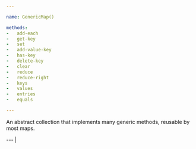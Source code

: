 ```yaml
---

name: GenericMap()

methods:
-   add-each
-   get-key
-   set
-   add-value-key
-   has-key
-   delete-key
-   clear
-   reduce
-   reduce-right
-   keys
-   values
-   entries
-   equals

---
```


An abstract collection that implements many generic methods, reusable by most
maps.

--- |

